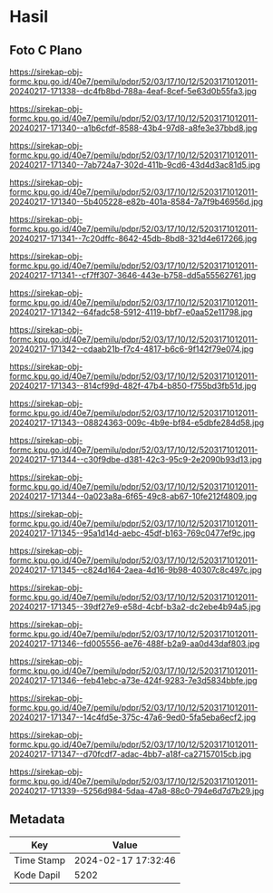 # Hasil

## Foto C Plano

https://sirekap-obj-formc.kpu.go.id/40e7/pemilu/pdpr/52/03/17/10/12/5203171012011-20240217-171338--dc4fb8bd-788a-4eaf-8cef-5e63d0b55fa3.jpg

https://sirekap-obj-formc.kpu.go.id/40e7/pemilu/pdpr/52/03/17/10/12/5203171012011-20240217-171340--a1b6cfdf-8588-43b4-97d8-a8fe3e37bbd8.jpg

https://sirekap-obj-formc.kpu.go.id/40e7/pemilu/pdpr/52/03/17/10/12/5203171012011-20240217-171340--7ab724a7-302d-411b-9cd6-43d4d3ac81d5.jpg

https://sirekap-obj-formc.kpu.go.id/40e7/pemilu/pdpr/52/03/17/10/12/5203171012011-20240217-171340--5b405228-e82b-401a-8584-7a7f9b46956d.jpg

https://sirekap-obj-formc.kpu.go.id/40e7/pemilu/pdpr/52/03/17/10/12/5203171012011-20240217-171341--7c20dffc-8642-45db-8bd8-321d4e617266.jpg

https://sirekap-obj-formc.kpu.go.id/40e7/pemilu/pdpr/52/03/17/10/12/5203171012011-20240217-171341--cf7ff307-3646-443e-b758-dd5a55562761.jpg

https://sirekap-obj-formc.kpu.go.id/40e7/pemilu/pdpr/52/03/17/10/12/5203171012011-20240217-171342--64fadc58-5912-4119-bbf7-e0aa52e11798.jpg

https://sirekap-obj-formc.kpu.go.id/40e7/pemilu/pdpr/52/03/17/10/12/5203171012011-20240217-171342--cdaab21b-f7c4-4817-b6c6-9f142f79e074.jpg

https://sirekap-obj-formc.kpu.go.id/40e7/pemilu/pdpr/52/03/17/10/12/5203171012011-20240217-171343--814cf99d-482f-47b4-b850-f755bd3fb51d.jpg

https://sirekap-obj-formc.kpu.go.id/40e7/pemilu/pdpr/52/03/17/10/12/5203171012011-20240217-171343--08824363-009c-4b9e-bf84-e5dbfe284d58.jpg

https://sirekap-obj-formc.kpu.go.id/40e7/pemilu/pdpr/52/03/17/10/12/5203171012011-20240217-171344--c30f9dbe-d381-42c3-95c9-2e2090b93d13.jpg

https://sirekap-obj-formc.kpu.go.id/40e7/pemilu/pdpr/52/03/17/10/12/5203171012011-20240217-171344--0a023a8a-6f65-49c8-ab67-10fe212f4809.jpg

https://sirekap-obj-formc.kpu.go.id/40e7/pemilu/pdpr/52/03/17/10/12/5203171012011-20240217-171345--95a1d14d-aebc-45df-b163-769c0477ef9c.jpg

https://sirekap-obj-formc.kpu.go.id/40e7/pemilu/pdpr/52/03/17/10/12/5203171012011-20240217-171345--c824d164-2aea-4d16-9b98-40307c8c497c.jpg

https://sirekap-obj-formc.kpu.go.id/40e7/pemilu/pdpr/52/03/17/10/12/5203171012011-20240217-171345--39df27e9-e58d-4cbf-b3a2-dc2ebe4b94a5.jpg

https://sirekap-obj-formc.kpu.go.id/40e7/pemilu/pdpr/52/03/17/10/12/5203171012011-20240217-171346--fd005556-ae76-488f-b2a9-aa0d43daf803.jpg

https://sirekap-obj-formc.kpu.go.id/40e7/pemilu/pdpr/52/03/17/10/12/5203171012011-20240217-171346--feb41ebc-a73e-424f-9283-7e3d5834bbfe.jpg

https://sirekap-obj-formc.kpu.go.id/40e7/pemilu/pdpr/52/03/17/10/12/5203171012011-20240217-171347--14c4fd5e-375c-47a6-9ed0-5fa5eba6ecf2.jpg

https://sirekap-obj-formc.kpu.go.id/40e7/pemilu/pdpr/52/03/17/10/12/5203171012011-20240217-171347--d70fcdf7-adac-4bb7-a18f-ca27157015cb.jpg

https://sirekap-obj-formc.kpu.go.id/40e7/pemilu/pdpr/52/03/17/10/12/5203171012011-20240217-171339--5256d984-5daa-47a8-88c0-794e6d7d7b29.jpg


## Metadata

| Key        | Value               |
| ---------- | ------------------- |
| Time Stamp | 2024-02-17 17:32:46 |
| Kode Dapil | 5202                |



